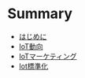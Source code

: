 # Summary

* [はじめに](README.md)
* [IoT動向](iotnews.md)
* [IoTマーケティング](iotmarket.md)
* [Iot標準化](iotstandard.md)


